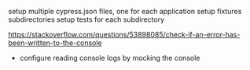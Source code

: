 setup multiple cypress.json files, one for each application
setup fixtures subdirectories
setup tests for each subdirectory

https://stackoverflow.com/questions/53898085/check-if-an-error-has-been-written-to-the-console

-   configure reading console logs by mocking the console
